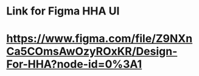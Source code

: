 <h1>Link for Figma HHA UI<h1>

https://www.figma.com/file/Z9NXnCa5COmsAwOzyROxKR/Design-For-HHA?node-id=0%3A1
